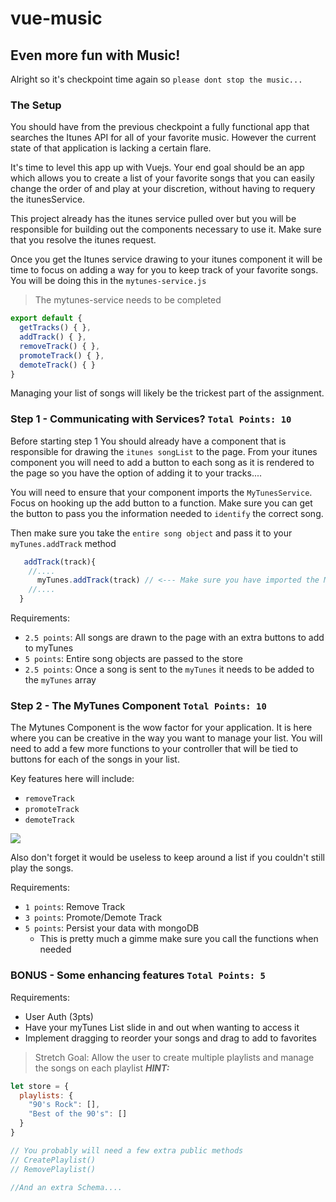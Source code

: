 # vue-music

## Even more fun with Music!

Alright so it's checkpoint time again so `please dont stop the music...`

### The Setup

You should have from the previous checkpoint a fully functional app that searches the Itunes API for all of your favorite music. 
However the current state of that application is lacking a certain flare.

It's time to level this app up with Vuejs. Your end goal should be an app which allows you to create a list of your favorite songs 
that you can easily change the order of and play at your discretion, without having to requery the itunesService.

This project already has the itunes service pulled over but you will be responsible for building out the components necessary to use it. 
Make sure that you resolve the itunes request.

Once you get the Itunes service drawing to your itunes component it will be time to focus on adding a way for you to keep track of your 
favorite songs. You will be doing this in the `mytunes-service.js`

> The mytunes-service needs to be completed 

```javascript
export default {
  getTracks() { },
  addTrack() { }, 
  removeTrack() { },
  promoteTrack() { },
  demoteTrack() { }
}
```
Managing your list of songs will likely be the trickest part of the assignment. 

### Step 1 -  Communicating with Services? `Total Points: 10`

Before starting step 1 You should already have a component that is responsible for drawing the `itunes songList` to the page. 
From your itunes component you will need to add a button to each song as it is rendered to the page so you have the option of 
adding it to your tracks....

You will need to ensure that your component imports the `MyTunesService`. Focus on hooking up the add button to a function. 
Make sure you can get the button to pass you the information needed to `identify` the correct song.

Then make sure you take the `entire song object` and pass it to your `myTunes.addTrack` method

```javascript
   addTrack(track){
    //....
      myTunes.addTrack(track) // <--- Make sure you have imported the MyTunesService
    //....
  }
```

Requirements:
- `2.5 points`: All songs are drawn to the page with an extra buttons to add to myTunes
- `5 points`: Entire song objects are passed to the store
- `2.5 points`: Once a song is sent to the `myTunes` it needs to be added to the `myTunes` array

### Step 2 - The MyTunes Component `Total Points: 10`

The Mytunes Component is the wow factor for your application. It is here where you can be creative in the way you want to manage your list. You will need to add a few more functions to your controller that will be tied to buttons for each of the songs in your list. 

Key features here will include:
- `removeTrack`
- `promoteTrack`
- `demoteTrack`

<div>
  <img src="https://bcw.blob.core.windows.net/public/img/mytunes2.jpg" />
</div>

Also don't forget it would be useless to keep around a list if you couldn't still play the songs.

Requirements:
- `1 points`: Remove Track
- `3 points`: Promote/Demote Track
- `5 points`: Persist your data with mongoDB
  - This is pretty much a gimme make sure you call the functions when needed

### BONUS - Some enhancing features `Total Points: 5`
Requirements: 
- User Auth (3pts)
- Have your myTunes List slide in and out when wanting to access it
- Implement dragging to reorder your songs and drag to add to favorites

> Stretch Goal: Allow the user to create multiple playlists and manage the songs on each playlist 
> ***HINT:*** 

```javascript
let store = { 
  playlists: { 
    "90's Rock": [], 
    "Best of the 90's": [] 
  }
}

// You probably will need a few extra public methods
// CreatePlaylist()
// RemovePlaylist()

//And an extra Schema....
```
